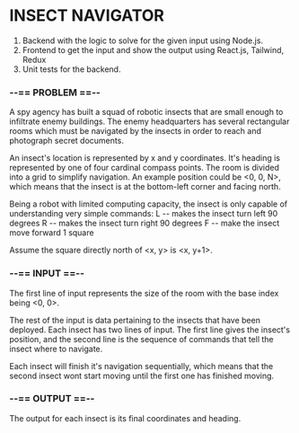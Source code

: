 # INSECT NAVIGATOR

1. Backend with the logic to solve for the given input using Node.js. 
2. Frontend to get the input and show the output using React.js, Tailwind, Redux
3. Unit tests for the backend.

### --== PROBLEM ==--

A spy agency has built a squad of robotic insects that are small enough to infiltrate
enemy buildings. The enemy headquarters has several rectangular rooms which
must be navigated by the insects in order to reach and photograph secret
documents.

An insect's location is represented by x and y coordinates. It's heading is
represented by one of four cardinal compass points. The room is divided into a grid
to simplify navigation. An example position could be <0, 0, N>, which means that the
insect is at the bottom-left corner and facing north.

Being a robot with limited computing capacity, the insect is only capable of
understanding very simple commands:
L -- makes the insect turn left 90 degrees
R -- makes the insect turn right 90 degrees
F -- make the insect move forward 1 square

Assume the square directly north of <x, y> is <x, y+1>.

### --== INPUT ==--

The first line of input represents the size of the room with the base index being <0,
0>.

The rest of the input is data pertaining to the insects that have been deployed. Each
insect has two lines of input. The first line gives the insect's position, and the second
line is the sequence of commands that tell the insect where to navigate.

Each insect will finish it's navigation sequentially, which means that the second
insect wont start moving until the first one has finished moving.

### --== OUTPUT ==--

The output for each insect is its final coordinates and heading.